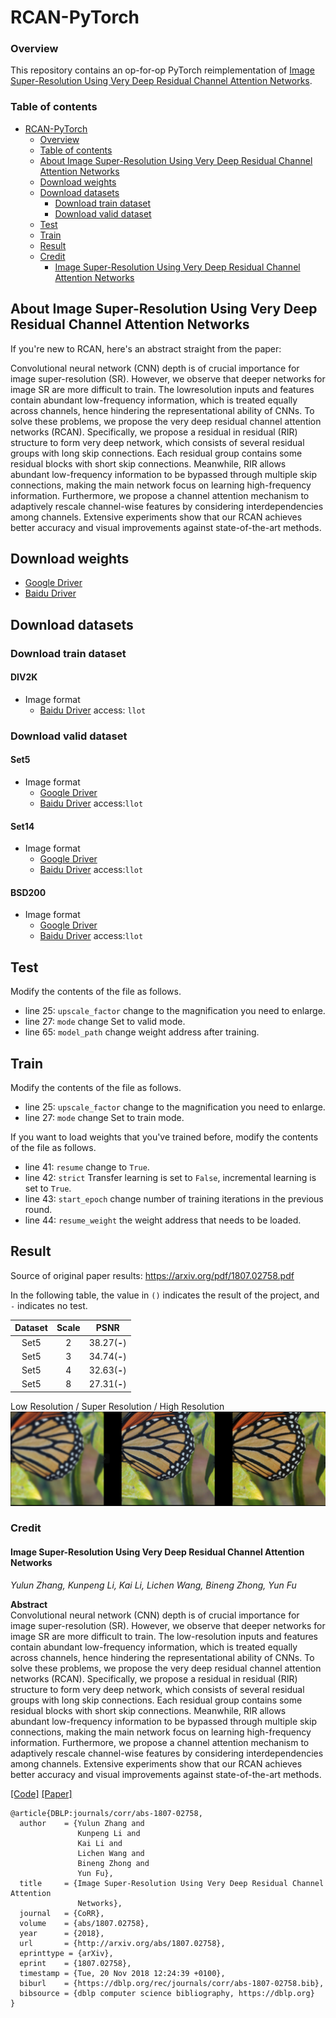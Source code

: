 # RCAN-PyTorch

### Overview

This repository contains an op-for-op PyTorch reimplementation
of [Image Super-Resolution Using Very Deep Residual Channel Attention Networks](https://arxiv.org/abs/1807.02758).

### Table of contents

- [RCAN-PyTorch](#rcan-pytorch)
    - [Overview](#overview)
    - [Table of contents](#table-of-contents)
    - [About Image Super-Resolution Using Very Deep Residual Channel Attention Networks](#about-image-super-resolution-using-very-deep-residual-channel-attention-networks)
    - [Download weights](#download-weights)
    - [Download datasets](#download-datasets)
        - [Download train dataset](#download-train-dataset)
        - [Download valid dataset](#download-valid-dataset)
    - [Test](#test)
    - [Train](#train)
    - [Result](#result)
    - [Credit](#credit)
        - [Image Super-Resolution Using Very Deep Residual Channel Attention Networks](#image-super-resolution-using-very-deep-residual-channel-attention-networks)

## About Image Super-Resolution Using Very Deep Residual Channel Attention Networks

If you're new to RCAN, here's an abstract straight from the paper:

Convolutional neural network (CNN) depth is of crucial importance for image super-resolution (SR). However, we observe that deeper networks for image
SR are more difficult to train. The lowresolution inputs and features contain abundant low-frequency information, which is treated equally across
channels, hence hindering the representational ability of CNNs. To solve these problems, we propose the very deep residual channel attention
networks (RCAN). Specifically, we propose a residual in residual (RIR) structure to form very deep network, which consists of several residual groups
with long skip connections. Each residual group contains some residual blocks with short skip connections. Meanwhile, RIR allows abundant
low-frequency information to be bypassed through multiple skip connections, making the main network focus on learning high-frequency information.
Furthermore, we propose a channel attention mechanism to adaptively rescale channel-wise features by considering interdependencies among channels.
Extensive experiments show that our RCAN achieves better accuracy and visual improvements against state-of-the-art methods.

## Download weights

- [Google Driver](https://drive.google.com/drive/folders/17ju2HN7Y6pyPK2CC_AqnAfTOe9_3hCQ8?usp=sharing)
- [Baidu Driver](https://pan.baidu.com/s/1yNs4rqIb004-NKEdKBJtYg?pwd=llot)

## Download datasets

### Download train dataset

#### DIV2K

- Image format
    - [Baidu Driver](https://pan.baidu.com/s/1EXXbhxxRDtqPosT2WL8NkA) access: `llot`

### Download valid dataset

#### Set5

- Image format
    - [Google Driver](https://drive.google.com/file/d/1GtQuoEN78q3AIP8vkh-17X90thYp_FfU/view?usp=sharing)
    - [Baidu Driver](https://pan.baidu.com/s/1dlPcpwRPUBOnxlfW5--S5g) access:`llot`

#### Set14

- Image format
    - [Google Driver](https://drive.google.com/file/d/1CzwwAtLSW9sog3acXj8s7Hg3S7kr2HiZ/view?usp=sharing)
    - [Baidu Driver](https://pan.baidu.com/s/1KBS38UAjM7bJ_e6a54eHaA) access:`llot`

#### BSD200

- Image format
    - [Google Driver](https://drive.google.com/file/d/1cdMYTPr77RdOgyAvJPMQqaJHWrD5ma5n/view?usp=sharing)
    - [Baidu Driver](https://pan.baidu.com/s/1xahPw4dNNc3XspMMOuw1Bw) access:`llot`

## Test

Modify the contents of the file as follows.

- line 25: `upscale_factor` change to the magnification you need to enlarge.
- line 27: `mode` change Set to valid mode.
- line 65: `model_path` change weight address after training.

## Train

Modify the contents of the file as follows.

- line 25: `upscale_factor` change to the magnification you need to enlarge.
- line 27: `mode` change Set to train mode.

If you want to load weights that you've trained before, modify the contents of the file as follows.

- line 41: `resume` change to `True`.
- line 42: `strict` Transfer learning is set to `False`, incremental learning is set to `True`.
- line 43: `start_epoch` change number of training iterations in the previous round.
- line 44: `resume_weight` the weight address that needs to be loaded.

## Result

Source of original paper results: https://arxiv.org/pdf/1807.02758.pdf

In the following table, the value in `()` indicates the result of the project, and `-` indicates no test.

| Dataset | Scale |     PSNR     |
|:-------:|:-----:|:------------:|
|  Set5   |   2   | 38.27(**-**) |
|  Set5   |   3   | 34.74(**-**) |
|  Set5   |   4   | 32.63(**-**) |
|  Set5   |   8   | 27.31(**-**) |

Low Resolution / Super Resolution / High Resolution
<span align="center"><img src="assets/result.png"/></span>

### Credit

#### Image Super-Resolution Using Very Deep Residual Channel Attention Networks

_Yulun Zhang, Kunpeng Li, Kai Li, Lichen Wang, Bineng Zhong, Yun Fu_ <br>

**Abstract** <br>
Convolutional neural network (CNN) depth is of crucial importance for image super-resolution (SR). However, we observe that deeper networks for image
SR are more difficult to train. The low-resolution inputs and features contain abundant low-frequency information, which is treated equally across
channels, hence hindering the representational ability of CNNs. To solve these problems, we propose the very deep residual channel attention
networks (RCAN). Specifically, we propose a residual in residual (RIR) structure to form very deep network, which consists of several residual groups
with long skip connections. Each residual group contains some residual blocks with short skip connections. Meanwhile, RIR allows abundant
low-frequency information to be bypassed through multiple skip connections, making the main network focus on learning high-frequency information.
Furthermore, we propose a channel attention mechanism to adaptively rescale channel-wise features by considering interdependencies among channels.
Extensive experiments show that our RCAN achieves better accuracy and visual improvements against state-of-the-art methods.

[[Code]](https://github.com/yulunzhang/RCAN) [[Paper]](https://arxiv.org/pdf/1807.02758)

```
@article{DBLP:journals/corr/abs-1807-02758,
  author    = {Yulun Zhang and
               Kunpeng Li and
               Kai Li and
               Lichen Wang and
               Bineng Zhong and
               Yun Fu},
  title     = {Image Super-Resolution Using Very Deep Residual Channel Attention
               Networks},
  journal   = {CoRR},
  volume    = {abs/1807.02758},
  year      = {2018},
  url       = {http://arxiv.org/abs/1807.02758},
  eprinttype = {arXiv},
  eprint    = {1807.02758},
  timestamp = {Tue, 20 Nov 2018 12:24:39 +0100},
  biburl    = {https://dblp.org/rec/journals/corr/abs-1807-02758.bib},
  bibsource = {dblp computer science bibliography, https://dblp.org}
}
```
